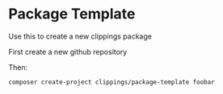 Package Template
================

Use this to create a new clippings package

First create a new github repository

Then:

	composer create-project clippings/package-template foobar

